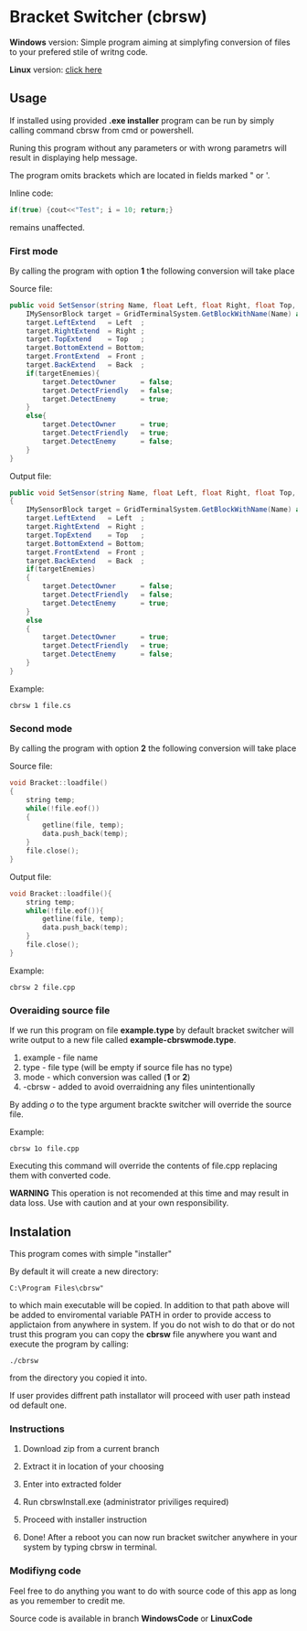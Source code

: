 # Bracket Switcher (cbrsw)

**Windows** version: 
Simple program aiming at simplyfing conversion of files to your prefered stile of writng code.

**Linux** version: 
[click here](https://github.com/ApocalypseArisen/Bracket-switcher/tree/LinuxInstaller)

## Usage

If installed using provided **.exe installer** program can be run by simply calling command cbrsw from cmd or powershell.

Runing this program without any parameters or with wrong parametrs will result in displaying help message.

The program omits brackets which are located in fields marked " or '.

Inline code:

```cpp
if(true) {cout<<"Test"; i = 10; return;}
```

remains unaffected.

### First mode

By calling the program with option **1** the following conversion will take place

Source file:

```csharp
public void SetSensor(string Name, float Left, float Right, float Top, float Bottom, float Front, float Back, bool targetEnemies){
    IMySensorBlock target = GridTerminalSystem.GetBlockWithName(Name) as IMySensorBlock;
    target.LeftExtend   = Left  ;
    target.RightExtend  = Right ;
    target.TopExtend    = Top   ;
    target.BottomExtend = Bottom;
    target.FrontExtend  = Front ;
    target.BackExtend   = Back  ;
    if(targetEnemies){
        target.DetectOwner      = false;
        target.DetectFriendly	= false;
        target.DetectEnemy      = true;
    }
    else{
        target.DetectOwner      = true;
        target.DetectFriendly	= true;
        target.DetectEnemy      = false;
    }
}
```

Output file:

```csharp
public void SetSensor(string Name, float Left, float Right, float Top, float Bottom, float Front, float Back, bool targetEnemies)
{
    IMySensorBlock target = GridTerminalSystem.GetBlockWithName(Name) as IMySensorBlock;
    target.LeftExtend   = Left  ;
    target.RightExtend  = Right ;
    target.TopExtend    = Top   ;
    target.BottomExtend = Bottom;
    target.FrontExtend  = Front ;
    target.BackExtend   = Back  ;
    if(targetEnemies)
    {
        target.DetectOwner      = false;
        target.DetectFriendly	= false;
        target.DetectEnemy      = true;
    }
    else
    {
        target.DetectOwner      = true;
        target.DetectFriendly	= true;
        target.DetectEnemy      = false;
    }
}
```

Example:

```console
cbrsw 1 file.cs
```

### Second mode

By calling the program with option **2** the following conversion will take place

Source file:

```cpp
void Bracket::loadfile()
{
    string temp;
    while(!file.eof())
    {
        getline(file, temp);
        data.push_back(temp);
    }
    file.close();
}
```

Output file:

```cpp
void Bracket::loadfile(){
    string temp;
    while(!file.eof()){
        getline(file, temp);
        data.push_back(temp);
    }
    file.close();
}
```

Example:

```console
cbrsw 2 file.cpp
```

### Overaiding source file

If we run this program on file **example.type** by default bracket switcher will write output to a new file called **example-cbrswmode.type**.
1. example - file name
1. type - file type (will be empty if source file has no type)
1. mode - which conversion was called (**1** or **2**)
1. -cbrsw - added to avoid overraidning any files unintentionally

By adding *o* to the type argument brackte switcher will override the source file.

Example:

```console
cbrsw 1o file.cpp
```

Executing this command will override the contents of file.cpp replacing them with converted code.

**WARNING** This operation is not recomended at this time and may result in data loss. Use with caution and at your own responsibility.

## Instalation

This program comes with simple "installer" 

By default it will create a new directory:

```console
C:\Program Files\cbrsw"
```

to which main executable will be copied. In addition to that path above will be added to enviromental variable PATH in order to provide access to applictaion from anywhere in system. If you do not wish to do that or do not trust this program you can copy the **cbrsw** file anywhere you want and execute the program by calling:

```console
./cbrsw 
```

from the directory you copied it into.

If user provides diffrent path installator will proceed with user path instead od default one.

### Instructions

1. Download zip from a current branch

2. Extract it in location of your choosing

3. Enter into extracted folder

4. Run cbrswInstall.exe (administrator priviliges required)

5. Proceed with installer instruction

6. Done! After a reboot you can now run bracket switcher anywhere in your system by typing cbrsw in terminal.

### Modifiyng code

Feel free to do anything you want to do with source code of this app as long as you remember to credit me.

Source code is available in branch **WindowsCode** or **LinuxCode**
